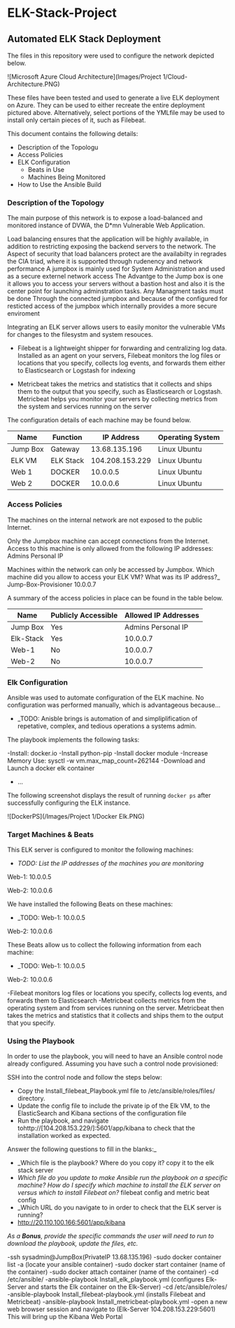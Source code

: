 # ELK-Stack-Project
## Automated ELK Stack Deployment

The files in this repository were used to configure the network depicted below.

![Microsoft Azure Cloud Architecture](Images/Project 1/Cloud-Architecture.PNG)

These files have been tested and used to generate a live ELK deployment on Azure. They can be used to either recreate the entire deployment pictured above. Alternatively, select portions of the YMLfile may be used to install only certain pieces of it, such as Filebeat.

  

This document contains the following details:
- Description of the Topologu
- Access Policies
- ELK Configuration
  - Beats in Use
  - Machines Being Monitored
- How to Use the Ansible Build


### Description of the Topology

The main purpose of this network is to expose a load-balanced and monitored instance of DVWA, the D*mn Vulnerable Web Application.

Load balancing ensures that the application will be highly available, in addition to restricting exposing the backend servers to the network.
The Aspect of security that load balancers protect are the availabilty in regrades the CIA triad, where it is supported through rudenency and network performance
A jumpbox is mainly used for System Administration and used as a secure externel network access
The Advantge to the Jump box is one it allows you to access your servers without a bastion host and also it is the center point for launching adminstration tasks. 
Any Managment tasks must be done Through the connected jumpbox and because of the configured for resticted access of the jumpbox which internally provides a more secure enviroment


Integrating an ELK server allows users to easily monitor the vulnerable VMs for changes to the filesystm and system resouces.
- Filebeat is a lightweight shipper for forwarding and centralizing log data.
 Installed as an agent on your servers, Filebeat monitors the log files or locations that you specify, collects log events, and forwards them either to Elasticsearch or Logstash for indexing

- Metricbeat takes the metrics and statistics that it collects and ships them to the output that you specify, such as Elasticsearch or Logstash.
 Metricbeat helps you monitor your servers by collecting metrics from the system and services running on the server


The configuration details of each machine may be found below.

| Name     | Function | IP Address    | Operating System |
|----------|----------|------------   |------------------|
| Jump Box | Gateway  |13.68.135.196  | Linux Ubuntu     |
| ELK VM   | ELK Stack|104.208.153.229| Linux Ubuntu     |
| Web 1    | DOCKER   | 10.0.0.5      | Linux Ubuntu     |
| Web 2    | DOCKER   | 10.0.0.6      | Linux Ubuntu     |

### Access Policies

The machines on the internal network are not exposed to the public Internet. 

Only the Jumpbox machine can accept connections from the Internet. Access to this machine is only allowed from the following IP addresses:
Admins Personal IP

Machines within the network can only be accessed by Jumpbox.
Which machine did you allow to access your ELK VM? What was its IP address?_ Jump-Box-Provisioner 10.0.0.7

A summary of the access policies in place can be found in the table below.

| Name     | Publicly Accessible | Allowed IP Addresses |
|----------|---------------------|----------------------|
| Jump Box | Yes                 | Admins Personal IP   |
| Elk-Stack| Yes                 | 10.0.0.7             |
| Web-1    | No	                 | 10.0.0.7             |
| Web-2    | No                  | 10.0.0.7             |

### Elk Configuration

Ansible was used to automate configuration of the ELK machine. No configuration was performed manually, which is advantageous because...
- _TODO: Anisble brings is automation of and simpliplification of repetative, complex, and tedious operations a systems admin.

The playbook implements the following tasks:

-Install: docker.io
-Install python-pip
-Install  docker module
-Increase Memory Use: sysctl -w vm.max_map_count=262144
-Download and Launch a docker elk container
- ...

The following screenshot displays the result of running `docker ps` after successfully configuring the ELK instance.

![DockerPS](/Images/Project 1/Docker Elk.PNG)

### Target Machines & Beats
This ELK server is configured to monitor the following machines:
- _TODO: List the IP addresses of the machines you are monitoring_

Web-1: 10.0.0.5

Web-2: 10.0.0.6

We have installed the following Beats on these machines:
- _TODO: 
Web-1: 10.0.0.5

Web-2: 10.0.0.6

These Beats allow us to collect the following information from each machine:
- _TODO: 
Web-1: 10.0.0.5

Web-2: 10.0.0.6


-Filebeat monitors log files or locations you specify, collects log events, and forwards them to Elasticsearch
-Metricbeat collects metrics from the operating system and from services running on the server. Metricbeat then takes the metrics and statistics that it collects and ships them to the output that you specify.

### Using the Playbook
In order to use the playbook, you will need to have an Ansible control node already configured. Assuming you have such a control node provisioned: 

SSH into the control node and follow the steps below:
- Copy the Install_filebeat_Playbook.yml file to /etc/ansible/roles/files/ directory.
- Update the config file to include the private ip of the Elk VM, to the  ElasticSearch and Kibana sections of the configuration file
- Run the playbook, and navigate tohttp://[104.208.153.229/]:5601/app/kibana to check that the installation worked as expected.

Answer the following questions to fill in the blanks:_
- _Which file is the playbook? Where do you copy it? copy it to the elk stack server
- _Which file do you update to make Ansible run the playbook on a specific machine? How do I specify which machine to install the ELK server on versus which to install Filebeat on?_ filebeat config and metric beat config
- _Which URL do you navigate to in order to check that the ELK server is running?
- http://20.110.100.166:5601/app/kibana

_As a **Bonus**, provide the specific commands the user will need to run to download the playbook, update the files, etc._

-ssh sysadmin@JumpBox(PrivateIP 13.68.135.196)
-sudo docker container list -a (locate your ansible container)
-sudo docker start container (name of the container)
-sudo docker attach container (name of the container)
-cd /etc/ansible/
-ansible-playbook Install_elk_playbook.yml (configures Elk-Server and starts the Elk container on the Elk-Server)
-cd /etc/ansible/roles/
-ansible-playbook Install_filebeat-playbook.yml (installs Filebeat and Metricbeat)
-ansible-playbook Install_metricbeat-playbook.yml
-open a new web browser session and navigate to (Elk-Server 104.208.153.229:5601) This will bring up the Kibana Web Portal
